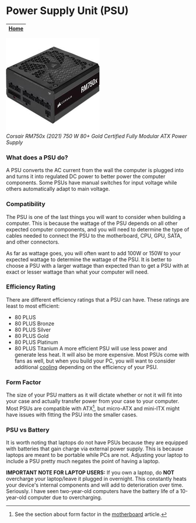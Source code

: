 # Power Supply Unit (PSU)

|[Home](README.md) | 
| -------- |

![PSU](psu.jpg)  
*Corsair RM750x (2021) 750 W 80+ Gold Certified Fully Modular ATX Power Supply*

### What does a PSU do?
A PSU converts the AC current from the wall the computer is plugged into and turns it into regulated DC power to better power the computer components. Some PSUs have manual switches for input voltage while others automatically adapt to main voltage.

### Compatibility
The PSU is one of the last things you will want to consider when building a computer. This is because the wattage of the PSU depends on all other expected computer components, and you will need to determine the type of cables needed to connect the PSU to the motherboard, CPU, GPU, SATA, and other connectors.

As far as wattage goes, you will often want to add 100W or 150W to your expected wattage to determine the wattage of the PSU. It is better to choose a PSU with a larger wattage than expected than to get a PSU with at exact or lesser wattage than what your computer will need.

### Efficiency Rating
There are different efficiency ratings that a PSU can have. These ratings are least to most efficient:
- 80 PLUS
- 80 PLUS Bronze
- 80 PLUS Silver
- 80 PLUS Gold
- 80 PLUS Platinum
- 80 PLUS Titanium
A more efficient PSU will use less power and generate less heat. It will also be more expensive. Most PSUs come with fans as well, but when you build your PC, you will want to consider additional [cooling](cooler.md) depending on the efficiency of your PSU.

### Form Factor
The size of your PSU matters as it will dictate whether or not it will fit into your case and actually transfer power from your case to your computer. Most PSUs are compatible with ATX[^1], but micro-ATX and mini-ITX might have issues with fitting the PSU into the smaller cases.

### PSU vs Battery
It is worth noting that laptops do not have PSUs because they are equipped with batteries that gain charge via external power supply. This is because laptops are meant to be portable while PCs are not. Adjusting your laptop to include a PSU pretty much negates the point of having a laptop.

**IMPORTANT NOTE FOR LAPTOP USERS:** If you own a laptop, do **NOT** overcharge your laptop/leave it plugged in overnight. This constantly heats your device's internal components and will add to deterioration over time. Seriously. I have seen two-year-old computers have the battery life of a 10-year-old computer due to overcharging. 

[^1]: See the section about form factor in the [motherboard](motherboard.md) article.